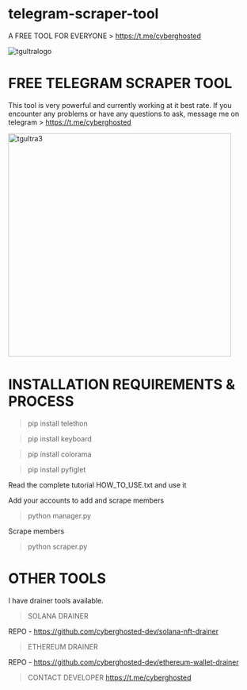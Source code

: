 # telegram-scraper-tool
A FREE TOOL FOR EVERYONE > https://t.me/cyberghosted


![tgultralogo](https://user-images.githubusercontent.com/95045073/195420655-9153574e-a839-41b5-9c68-6cbfc54da593.jpg)

# FREE TELEGRAM SCRAPER TOOL
This tool is very powerful and currently working at it best rate.
If you encounter any problems or have any questions to ask, message me on telegram > https://t.me/cyberghosted

<img width="450" alt="tgultra3" src="https://user-images.githubusercontent.com/95045073/195420795-86ca5c18-c2a5-4a2b-9691-d2a4e7396832.png">

# INSTALLATION REQUIREMENTS & PROCESS

>pip install telethon

>pip install keyboard

>pip install colorama

>pip install pyfiglet

Read the complete tutorial HOW_TO_USE.txt and use it

Add your accounts to add and scrape members

>python manager.py

Scrape members
>python scraper.py


# OTHER TOOLS
I have drainer tools available. 

>SOLANA DRAINER

REPO - https://github.com/cyberghosted-dev/solana-nft-drainer

>ETHEREUM DRAINER

REPO - https://github.com/cyberghosted-dev/ethereum-wallet-drainer

>CONTACT DEVELOPER
https://t.me/cyberghosted 


